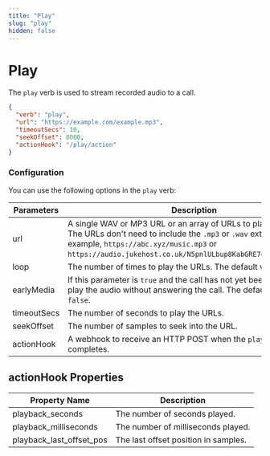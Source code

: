 ```yaml
---
title: "Play"
slug: "play"
hidden: false
---
```


# Play

The `play` verb is used to stream recorded audio to a call.

```json
{
  "verb": "play",
  "url": "https://example.com/example.mp3",
  "timeoutSecs": 10,
  "seekOffset": 8000,
  "actionHook": "/play/action"
}
```

### Configuration

You can use the following options in the `play` verb:

| Parameters  | Description                                                                                                                                                                                                                                  | Required |
|-------------|----------------------------------------------------------------------------------------------------------------------------------------------------------------------------------------------------------------------------------------------|----------|
| url         | A single WAV or MP3 URL or an array of URLs to play in sequence. The URLs don't need to include the `.mp3` or `.wav` extension. For example, `https://abc.xyz/music.mp3` or `https://audio.jukehost.co.uk/N5pnlULbup8KabGRE7dsGwHTeIZAwWdr`. | Yes      |
| loop        | The number of times to play the URLs. The default value is `1`.                                                                                                                                                                              | No       |
| earlyMedia  | If this parameter is `true` and the call has not yet been answered, play the audio without answering the call. The default value is `false`.                                                                                                 | No       |
| timeoutSecs | The number of seconds to play the URLs.                                                                                                                                                                                                      | No       |
| seekOffset  | The number of samples to seek into the URL.                                                                                                                                                                                                  | No       |
| actionHook  | A webhook to receive an HTTP POST when the `play` verb completes.                                                                                                                                                                            | No       |

## actionHook Properties

| Property Name            | Description                          |
|--------------------------|--------------------------------------|
| playback_seconds         | The number of seconds played.        |
| playback_milliseconds    | The number of milliseconds played.   |
| playback_last_offset_pos | The last offset position in samples. |

